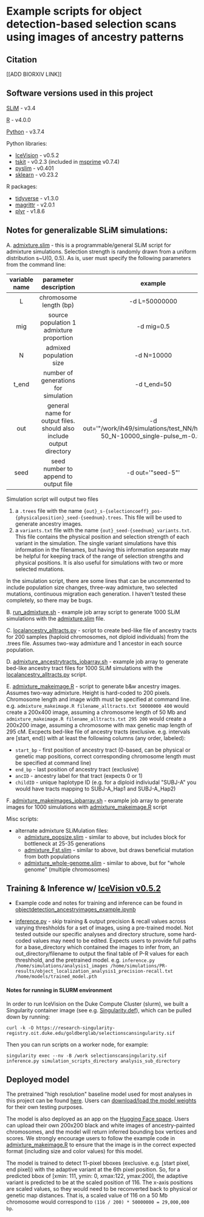 # Example scripts for object detection-based selection scans using images of ancestry patterns

## Citation
[[ADD BIORXIV LINK]]

## Software versions used in this project
[SLiM](https://messerlab.org/slim/) - v3.4

[R](https://cran.r-project.org/) - v4.0.0

[Python](https://www.python.org/) - v3.7.4

Python libraries:
* [IceVision](https://airctic.com/0.5.2/) - v0.5.2
* [tskit](https://tskit.dev/tskit/docs/stable/introduction.html) - v0.2.3 (included in [msprime](https://tskit.dev/msprime/docs/stable/intro.html) v0.7.4)
* [pyslim](https://tskit.dev/pyslim/docs/latest/introduction.html) - v0.401
* [sklearn](https://scikit-learn.org/stable/) - v0.23.2

R packages:
* [tidyverse](https://www.tidyverse.org/) - v1.3.0
* [magrittr](https://cran.r-project.org/web/packages/magrittr/vignettes/magrittr.html) - v2.0.1
* [plyr](https://www.rdocumentation.org/packages/plyr/versions/1.8.6) - v1.8.6 

## Notes for generalizable SLiM simulations:

A. [admixture.slim](./admixture.slim) - this is a programmable/general SLiM script for admixture simulations. Selection strength is randomly drawn from a uniform distribution s~U(0, 0.5). As is, user must specify the following parameters from the command line:

<table>
    <thead>
        <tr>
            <th align="center">variable name</th>
            <th align="center">parameter description</th>
            <th align="center">example</th>
        </tr>
    </thead>
    <tbody>
        <tr>
            <td rowspan=1 align="center">L</td>
            <td rowspan=1 align="center">chromosome length (bp)</td>
            <td rowspan=1 align="center">-d L=50000000</td>
        </tr>
        <tr>
            <td rowspan=1 align="center">mig</td>
            <td rowspan=1 align="center">source population 1 admixture proportion</td>
            <td rowspan=1 align="center">-d mig=0.5</td>
        </tr>
        <tr>
            <td rowspan=1 align="center">N</td>
            <td rowspan=1 align="center">admixed population size</td>
            <td rowspan=1 align="center">-d N=10000</td>
        </tr>
        <tr>
            <td rowspan=1 align="center">t_end</td>
            <td rowspan=1 align="center">number of generations for simulation</td>
            <td rowspan=1 align="center">-d t_end=50</td>
        </tr>
        <tr>
            <td rowspan=1 align="center">out</td>
            <td rowspan=1 align="center">general name for output files. should also include output directory</td>
            <td rowspan=1 align="center">-d out='"/work/ih49/simulations/test_NN/human_L-50_N-10000_single-pulse_m-0.5"'</td>
        </tr>
        <tr>
            <td rowspan=1 align="center">seed</td>
            <td rowspan=1 align="center">seed number to append to output file</td>
            <td rowspan=1 align="center">-d out='"seed-5"'</td>
        </tr>        
    </tbody>
</table>

Simulation script will output two files
1. a `.trees` file with the name `{out}_s-{selectioncoeff}_pos-{physicalposition}_seed-{seednum}.trees`. This file will be used to generate ancestry images.
2. a `variants.txt` file with the name `{out}_seed-{seednum}_variants.txt`. This file contains the physical position and selection strength of each variant in the simulation. The single variant simulations have this information in the filenames, but having this information separate may be helpful for keeping track of the range of selection strengths and physical positions. It is also useful for simulations with two or more selected mutations.

In the simulation script, there are some lines that can be uncommented to include population size changes, three-way admixture, two selected mutations, continuous migration each generation. I haven't tested these completely, so there may be bugs.

B. [run_admixture.sh](./run_admixture.sh) - example job array script to generate 1000 SLiM simulations with the [admixture.slim](./admixture.slim) file.

C. [localancestry_alltracts.py](./localancestry_alltracts.py) - script to create bed-like file of ancestry tracts for 200 samples (haploid chromosomes, not diploid individuals) from the .trees file. Assumes two-way admixture and 1 ancestor in each source population.

D. [admixture_ancestrytracts_jobarray.sh](./admixture_ancestrytracts_jobarray.sh) - example job array to generate bed-like ancestry tract files for 1000 SLiM simulations with the [localancestry_alltracts.py](./localancestry_alltracts.py) script.

E. [admixture_makeimage.R](./admixture_makeimage.R) - script to generate b&w ancestry images. Assumes two-way admixture. Height is hard-coded to 200 pixels. Chromosome length and image width must be specified at command line. e.g. `admixture_makeimage.R filename_alltracts.txt 50000000 400` would create a 200x400 image, assuming a chromosome length of 50 Mb and `admixture_makeimage.R filename_alltracts.txt 295 200` would create a 200x200 image, assuming a chromosome with max genetic map length of 295 cM. Excpects bed-like file of ancestry tracts (exclusive. e.g. intervals are \[start, end)) with at least the following columns (any order, labeled):
   * ```start_bp``` - first position of ancestry tract (0-based, can be physical or genetic map positions, correct corresponding chromosome length must be specified at command line)
   * ```end_bp``` - last position of ancestry tract (exclusive)
   * ```ancID``` - ancestry label for that tract (expects 0 or 1)
   * ```childID``` - unique haplotype ID (e.g. for a diploid indiviudal "SUBJ-A" you would have tracts mapping to SUBJ-A_Hap1 and SUBJ-A_Hap2)

F. [admixture_makeimages_jobarray.sh](./admixture_makeimages_jobarray.sh) - example job array to generate images for 1000 simulations with [admixture_makeimage.R](./admixture_makeimage.R) script

Misc scripts:

* alternate admixture SLiMulation files:
  * [admixture_popsize.slim](./admixture_popsize.slim) - similar to above, but includes block for bottleneck at 25-35 generations
  * [admixture_Fst.slim](./admixture_Fst.slim) - similar to above, but draws beneficial mutation from both populations
  * [admixture_whole-genome.slim](./admixture_whole-genome.slim) - similar to above, but for "whole genome" (multiple chromosomes)


## Training & Inference w/ [IceVision v0.5.2](https://airctic.com/0.5.2/)

* Example code and notes for training and inference can be found in [objectdetection_ancestryimages_example.ipynb](./objectdetection_ancestryimages_example.ipynb)

* [inference.py](./inference.py) - skip training & output precision & recall values across varying threshholds for a set of images, using a pre-trained model. Not tested outside our specific analyses and directory structure, some hard-coded values may need to be edited. Expects users to provide full paths for a base_directory which contained the images to infer from, an out_directory/filename to output the final table of P-R values for each threshhold, and the pretrained model.  e.g. ```inference.py /home/simulations/analysis1_images /home/simulations/PR-results/object_localization_analysis1_precision-recall.txt /home/models/trained_model.pth```

#### Notes for running in SLURM environment

In order to run IceVision on the Duke Compute Cluster (slurm), we built a Singularity container image (see e.g. [Singularity.def](./Singularity.def)), which can be pulled down by running:

```curl -k -O https://research-singularity-registry.oit.duke.edu/goldberglab/selectionscansingularity.sif```

Then you can run scripts on a worker node, for example:

```singularity exec --nv -B /work selectionscansingularity.sif inference.py simulation_scripts_directory analysis_sub_directory```

## Deployed model

The pretrained "high resolution" baseline model used for most analyses in this project can be found [here](https://huggingface.co/spaces/imanhamid/ObjectDetection_AdmixtureSelection_Space). Users can [download/load the model weights](https://huggingface.co/spaces/imanhamid/ObjectDetection_AdmixtureSelection_Space/blob/main/object_localization_full-ancestry.model.pth) for their own testing purposes.

The model is also deployed as an app on the [Hugging Face space](https://huggingface.co/spaces/imanhamid/ObjectDetection_AdmixtureSelection_Space). Users can upload their own 200x200 black and white images of ancestry-painted chromosomes, and the model will return inferred bounding box vertices and scores. We strongly encourage users to follow the example code in [admixture_makeimage.R](./admixture_makeimage.R) to ensure that the image is in the correct expected format (including size and color values) for this model.

The model is trained to detect 11-pixel bboxes (exclusive. e.g. [start pixel, end pixel)) with the adaptive variant at the 6th pixel position. So, for a predicted bbox of [xmin: 111, ymin: 0, xmax:122, ymax:200], the adaptive variant is predicted to be at the scaled position of 116. The x-axis positions are scaled values, so they would need to be reconverted back to physical or genetic map distances. That is, a scaled value of 116 on a 50 Mb chromosome would correspond to ```(116 / 200) * 50000000 = 29,000,000 bp```.
